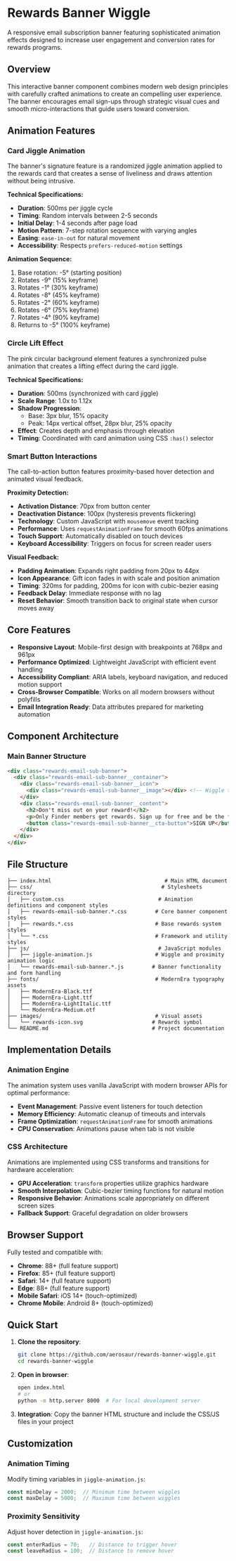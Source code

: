 # Rewards Banner Wiggle

A responsive email subscription banner featuring sophisticated animation effects designed to increase user engagement and conversion rates for rewards programs.

## Overview

This interactive banner component combines modern web design principles with carefully crafted animations to create an compelling user experience. The banner encourages email sign-ups through strategic visual cues and smooth micro-interactions that guide users toward conversion.

## Animation Features

### Card Jiggle Animation
The banner's signature feature is a randomized jiggle animation applied to the rewards card that creates a sense of liveliness and draws attention without being intrusive.

**Technical Specifications:**
- **Duration**: 500ms per jiggle cycle
- **Timing**: Random intervals between 2-5 seconds
- **Initial Delay**: 1-4 seconds after page load
- **Motion Pattern**: 7-step rotation sequence with varying angles
- **Easing**: `ease-in-out` for natural movement
- **Accessibility**: Respects `prefers-reduced-motion` settings

**Animation Sequence:**
1. Base rotation: -5° (starting position)
2. Rotates -9° (15% keyframe)
3. Rotates -1° (30% keyframe)
4. Rotates -8° (45% keyframe)
5. Rotates -2° (60% keyframe)
6. Rotates -6° (75% keyframe)
7. Rotates -4° (90% keyframe)
8. Returns to -5° (100% keyframe)

### Circle Lift Effect
The pink circular background element features a synchronized pulse animation that creates a lifting effect during the card jiggle.

**Technical Specifications:**
- **Duration**: 500ms (synchronized with card jiggle)
- **Scale Range**: 1.0x to 1.12x
- **Shadow Progression**:
  - Base: 3px blur, 15% opacity
  - Peak: 14px vertical offset, 28px blur, 25% opacity
- **Effect**: Creates depth and emphasis through elevation
- **Timing**: Coordinated with card animation using CSS `:has()` selector

### Smart Button Interactions
The call-to-action button features proximity-based hover detection and animated visual feedback.

**Proximity Detection:**
- **Activation Distance**: 70px from button center
- **Deactivation Distance**: 100px (hysteresis prevents flickering)
- **Technology**: Custom JavaScript with `mousemove` event tracking
- **Performance**: Uses `requestAnimationFrame` for smooth 60fps animations
- **Touch Support**: Automatically disabled on touch devices
- **Keyboard Accessibility**: Triggers on focus for screen reader users

**Visual Feedback:**
- **Padding Animation**: Expands right padding from 20px to 44px
- **Icon Appearance**: Gift icon fades in with scale and position animation
- **Timing**: 320ms for padding, 200ms for icon with cubic-bezier easing
- **Feedback Delay**: Immediate response with no lag
- **Reset Behavior**: Smooth transition back to original state when cursor moves away

## Core Features

- **Responsive Layout**: Mobile-first design with breakpoints at 768px and 961px
- **Performance Optimized**: Lightweight JavaScript with efficient event handling
- **Accessibility Compliant**: ARIA labels, keyboard navigation, and reduced motion support
- **Cross-Browser Compatible**: Works on all modern browsers without polyfills
- **Email Integration Ready**: Data attributes prepared for marketing automation

## Component Architecture

### Main Banner Structure
```html
<div class="rewards-email-sub-banner">
  <div class="rewards-email-sub-banner__container">
    <div class="rewards-email-sub-banner__icon">
      <div class="rewards-email-sub-banner__image"></div> <!-- Wiggle target -->
    </div>
    <div class="rewards-email-sub-banner__content">
      <h2>Don't miss out on your reward!</h2>
      <p>Only Finder members get rewards. Sign up for free and be the first to hear about new offers.</p>
      <button class="rewards-email-sub-banner__cta-button">SIGN UP</button> <!-- Proximity target -->
    </div>
  </div>
</div>
```

## File Structure

```
├── index.html                                    # Main HTML document
├── css/                                         # Stylesheets directory
│   ├── custom.css                              # Animation definitions and component styles
│   ├── rewards-email-sub-banner.*.css         # Core banner component styles
│   ├── rewards.*.css                          # Base rewards system styles
│   └── *.css                                  # Framework and utility styles
├── js/                                         # JavaScript modules
│   ├── jiggle-animation.js                    # Wiggle and proximity animation logic
│   └── rewards-email-sub-banner.*.js         # Banner functionality and form handling
├── fonts/                                     # ModernEra typography assets
│   ├── ModernEra-Black.ttf
│   ├── ModernEra-Light.ttf
│   ├── ModernEra-LightItalic.ttf
│   └── ModernEra-Medium.otf
├── images/                                    # Visual assets
│   └── rewards-icon.svg                      # Rewards symbol
└── README.md                                 # Project documentation
```

## Implementation Details

### Animation Engine
The animation system uses vanilla JavaScript with modern browser APIs for optimal performance:

- **Event Management**: Passive event listeners for touch detection
- **Memory Efficiency**: Automatic cleanup of timeouts and intervals
- **Frame Optimization**: `requestAnimationFrame` for smooth animations
- **CPU Conservation**: Animations pause when tab is not visible

### CSS Architecture
Animations are implemented using CSS transforms and transitions for hardware acceleration:

- **GPU Acceleration**: `transform` properties utilize graphics hardware
- **Smooth Interpolation**: Cubic-bezier timing functions for natural motion
- **Responsive Behavior**: Animations scale appropriately on different screen sizes
- **Fallback Support**: Graceful degradation on older browsers

## Browser Support

Fully tested and compatible with:
- **Chrome**: 88+ (full feature support)
- **Firefox**: 85+ (full feature support)  
- **Safari**: 14+ (full feature support)
- **Edge**: 88+ (full feature support)
- **Mobile Safari**: iOS 14+ (touch-optimized)
- **Chrome Mobile**: Android 8+ (touch-optimized)

## Quick Start

1. **Clone the repository**:
   ```bash
   git clone https://github.com/aerosaur/rewards-banner-wiggle.git
   cd rewards-banner-wiggle
   ```

2. **Open in browser**:
   ```bash
   open index.html
   # or
   python -m http.server 8000  # For local development server
   ```

3. **Integration**: Copy the banner HTML structure and include the CSS/JS files in your project

## Customization

### Animation Timing
Modify timing variables in `jiggle-animation.js`:
```javascript
const minDelay = 2000;  // Minimum time between wiggles
const maxDelay = 5000;  // Maximum time between wiggles
```

### Proximity Sensitivity
Adjust hover detection in `jiggle-animation.js`:
```javascript
const enterRadius = 70;   // Distance to trigger hover
const leaveRadius = 100;  // Distance to remove hover
```